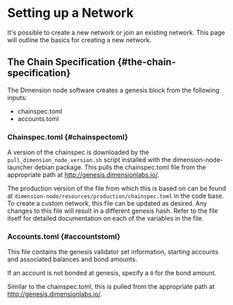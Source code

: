 # Setting up a Network

It's possible to create a new network or join an existing network. This page will outline the basics for creating a new network.

## The Chain Specification {#the-chain-specification}

The Dimension node software creates a genesis block from the following inputs:

-   chainspec.toml
-   accounts.toml

### Chainspec.toml {#chainspectoml}

A version of the chainspec is downloaded by the `pull_dimension_node_version.sh` script installed with the dimension-node-launcher debian package. This pulls the chainspec.toml file from the appropriate path at <http://genesis.dimensionlabs.io/>.

The production version of the file from which this is based on can be found at `dimension-node/resources/production/chainspec.toml` in the code base. To create a custom network, this file can be updated as desired. Any changes to this file will result in a different genesis hash. Refer to the file itself for detailed documentation on each of the variables in the file.

### Accounts.toml {#accountstoml}

This file contains the genesis validator set information, starting accounts and associated balances and bond amounts.

If an account is not bonded at genesis, specify a `0` for the bond amount.

Similar to the chainspec.toml, this is pulled from the appropriate path at <http://genesis.dimensionlabs.io/>.
